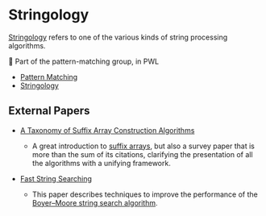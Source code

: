# Stringology

[Stringology](https://en.wikipedia.org/wiki/String_(computer_science)#String_processing_algorithms) refers to one of the various kinds of string processing algorithms. 


🧭 Part of the pattern-matching group, in PWL

* [Pattern Matching](../pattern_matching/README.md)
* [Stringology](../pattern_stringology/README.md)

## External Papers

* [A Taxonomy of Suffix Array Construction Algorithms](http://www.cas.mcmaster.ca/~bill/best/algorithms/07Taxonomy.pdf)
    - A great introduction to
      [suffix arrays](http://en.wikipedia.org/wiki/Suffix_array), but
      also a survey paper that is more than the sum of its citations,
      clarifying the presentation of all the algorithms with a
      unifying framework.

* [Fast String Searching](https://web.archive.org/web/20220912024717/https://citeseerx.ist.psu.edu/viewdoc/download?doi=10.1.1.13.9460&rep=rep1&type=pdf)
    - This paper describes techniques to improve the performance of the [Boyer–Moore string search algorithm](https://en.wikipedia.org/wiki/Boyer%E2%80%93Moore_string_search_algorithm). 
